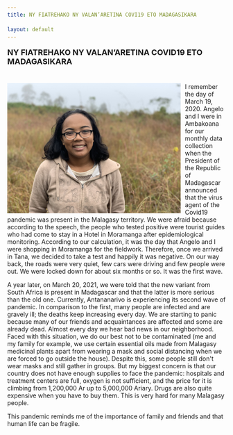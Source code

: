 ```yaml
---
title: NY FIATREHAKO NY VALAN’ARETINA COVI19 ETO MADAGASIKARA

layout: default
---
```



<font size="4">

<b>NY FIATREHAKO NY VALAN’ARETINA COVID19 ETO MADAGASIKARA</b>

</font>
<br>
<img src="/assets/fifi_ravelomanantsoa.jpg" alt="fifi" style="height: 300px; padding-right: 10px;" align="left">I remember the day of March 19, 2020. Angelo and I were in Ambakoana for our monthly data collection when the President of the Republic of Madagascar announced that the virus agent of the Covid19 pandemic was present in the Malagasy territory. We were afraid because according to the speech, the people who tested positive were tourist guides who had come to stay in a Hotel in Moramanga after epidemiological monitoring. According to our calculation, it was the day that Angelo and I were shopping in Moramanga for the fieldwork. Therefore, once we arrived in Tana, we decided to take a test and happily it was negative. On our way back, the roads were very quiet, few cars were driving and few people were out. We were locked down for about six months or so. It was the first wave.

A year later, on March 20, 2021, we were told that the new variant from South Africa is present in Madagascar and that the latter is more serious than the old one. Currently, Antananarivo is experiencing its second wave of pandemic. In comparison to the first, many people are infected and are gravely ill; the deaths keep increasing every day. We are starting to panic because many of our friends and acquaintances are affected and some are already dead. Almost every day we hear bad news in our neighborhood. Faced with this situation, we do our best not to be contaminated (me and my family for example, we use certain essential oils made from Malagasy medicinal plants apart from wearing a mask and social distancing when we are forced to go outside the house). Despite this, some people still don't wear masks and still gather in groups. But my biggest concern is that our country does not have enough supplies to face the pandemic: hospitals and treatment centers are full, oxygen is not sufficient, and the price for it is climbing from 1,200,000 Ar up to 5,000,000 Ariary. Drugs are also quite expensive when you have to buy them. This is very hard for many Malagasy people.

This pandemic reminds me of the importance of family and friends and that human life can be fragile.



